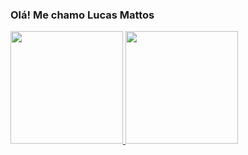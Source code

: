 ### Olá! Me chamo Lucas Mattos 
<div>
<a href="https://github.com/aramattos">
<img height="180em" src="https://github-readme-stats.vercel.app/api?username=aramattos&show_icons=true&theme=dark&include_all_commits=true&count_private=true" />
<img height="180em" src="https://github-readme-stats.vercel.app/api/top-langs/?username=aramattos&layout-compact&langs_count=16&theme-dark"/>
</div>

